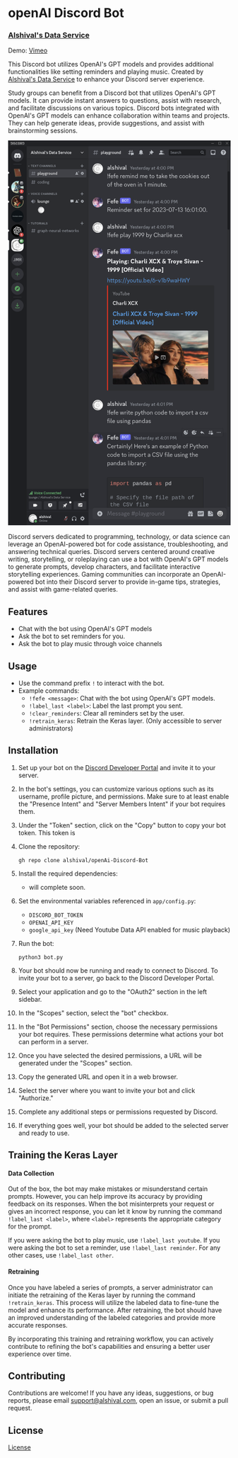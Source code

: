 
#  openAI Discord Bot 
### [Alshival's Data Service](https://alshival.com)
Demo: [Vimeo](https://vimeo.com/845117509)

This Discord bot utilizes OpenAI's GPT models and provides additional functionalities like setting reminders and playing music. Created by [Alshival's Data Service](https://alshival.com) to enhance your Discord server experience.

Study groups can benefit from a Discord bot that utilizes OpenAI's GPT models. It can provide instant answers to questions, assist with research, and facilitate discussions on various topics. Discord bots integrated with OpenAI's GPT models can enhance collaboration within teams and projects. They can help generate ideas, provide suggestions, and assist with brainstorming sessions.

<img src="https://github.com/alshival/openAI-Discord-Bot/blob/main/app/Screenshot%202023-07-14%205.20.08%20PM.png?raw=True" alt="Image Description">

Discord servers dedicated to programming, technology, or data science can leverage an OpenAI-powered bot for code assistance, troubleshooting, and answering technical queries. Discord servers centered around creative writing, storytelling, or roleplaying can use a bot with OpenAI's GPT models to generate prompts, develop characters, and facilitate interactive storytelling experiences. Gaming communities can incorporate an OpenAI-powered bot into their Discord server to provide in-game tips, strategies, and assist with game-related queries.

## Features

- Chat with the bot using OpenAI's GPT models
- Ask the bot to set reminders for you.
- Ask the bot to play music through voice channels

## Usage

- Use the command prefix `!` to interact with the bot.
- Example commands:
  - `!fefe <message>`: Chat with the bot using OpenAI's GPT models.
  - `!label_last <label>`: Label the last prompt you sent.
  - `!clear_reminders`: Clear all reminders set by the user.
  - `!retrain_keras`: Retrain the Keras layer. (Only accessible to server administrators)

## Installation

1. Set up your bot on the [Discord Developer Portal](https://discord.com/developers/applications) and invite it to your server.
2. In the bot's settings, you can customize various options such as its username, profile picture, and permissions. Make sure to at least enable the "Presence Intent" and "Server Members Intent" if your bot requires them.
3. Under the "Token" section, click on the "Copy" button to copy your bot token. This token is

4. Clone the repository:

   ```shell
   gh repo clone alshival/openAi-Discord-Bot
   ```

5. Install the required dependencies:
     - will complete soon.

6. Set the environmental variables referenced in `app/config.py`:

   - `DISCORD_BOT_TOKEN`
   - `OPENAI_API_KEY`
   - `google_api_key` (Need Youtube Data API enabled for music playback)

7. Run the bot:

   ```shell
   python3 bot.py
   ```
   
8. Your bot should now be running and ready to connect to Discord. To invite your bot to a server, go back to the Discord Developer Portal.
9. Select your application and go to the "OAuth2" section in the left sidebar.
10. In the "Scopes" section, select the "bot" checkbox.
11. In the "Bot Permissions" section, choose the necessary permissions your bot requires. These permissions determine what actions your bot can perform in a server.
12. Once you have selected the desired permissions, a URL will be generated under the "Scopes" section.
13. Copy the generated URL and open it in a web browser.
14. Select the server where you want to invite your bot and click "Authorize."
15. Complete any additional steps or permissions requested by Discord.
16. If everything goes well, your bot should be added to the selected server and ready to use.

## Training the Keras Layer

#### Data Collection
Out of the box, the bot may make mistakes or misunderstand certain prompts. However, you can help improve its accuracy by providing feedback on its responses. When the bot misinterprets your request or gives an incorrect response, you can let it know by running the command `!label_last <label>`, where `<label>` represents the appropriate category for the prompt.

If you were asking the bot to play music, use `!label_last youtube`.
If you were asking the bot to set a reminder, use `!label_last reminder`.
For any other cases, use `!label_last other`.

#### Retraining

Once you have labeled a series of prompts, a server administrator can initiate the retraining of the Keras layer by running the command `!retrain_keras`. This process will utilize the labeled data to fine-tune the model and enhance its performance. After retraining, the bot should have an improved understanding of the labeled categories and provide more accurate responses.

By incorporating this training and retraining workflow, you can actively contribute to refining the bot's capabilities and ensuring a better user experience over time.
## Contributing

Contributions are welcome! If you have any ideas, suggestions, or bug reports, please email [support@alshival.com](mailto:support@alshival.com?subject=openAI%20Discord%20Bot), open an issue, or submit a pull request.

## License

[License](LICENSE)
